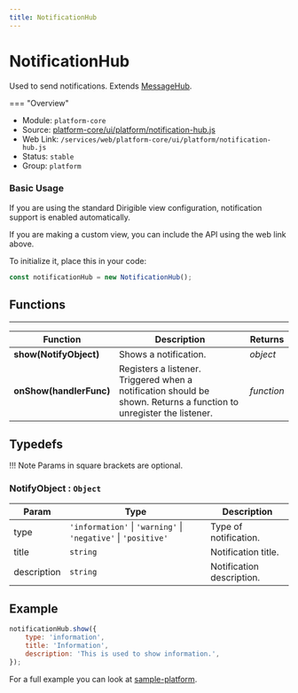 ```yaml
---
title: NotificationHub
---
```


NotificationHub
===

Used to send notifications. Extends [MessageHub](../message-hub).

=== "Overview"
- Module: `platform-core`
- Source: [platform-core/ui/platform/notification-hub.js](https://github.com/eclipse/dirigible/blob/master/components/ui/platform-core/src/main/resources/META-INF/dirigible/platform-core/ui/platform/notification-hub.js)
- Web Link: `/services/web/platform-core/ui/platform/notification-hub.js`
- Status: `stable`
- Group: `platform`

### Basic Usage

If you are using the standard Dirigible view configuration, notification support is enabled automatically.

If you are making a custom view, you can include the API using the web link above.

To initialize it, place this in your code:

```javascript
const notificationHub = new NotificationHub();
```

## Functions

---

Function     | Description | Returns
------------ | ----------- | --------
**show(NotifyObject)**   | Shows a notification. | *object*
**onShow(handlerFunc)**   | Registers a listener. Triggered when a notification should be shown. Returns a function to unregister the listener. | *function*

## Typedefs

!!! Note
	Params in square brackets are optional.

<a name="NotifyObject"></a>

### NotifyObject : <code>Object</code>

| Param | Type | Description |
| --- | --- | --- |
| type | <code>&#x27;information&#x27;</code> \| <code>&#x27;warning&#x27;</code> \| <code>&#x27;negative&#x27;</code> \| <code>&#x27;positive&#x27;</code> | Type of notification. |
| title | <code>string</code> | Notification title. |
| description | <code>string</code> | Notification description. |

## Example

```javascript
notificationHub.show({
    type: 'information',
    title: 'Information',
    description: 'This is used to show information.',
});
```

For a full example you can look at [sample-platform](https://github.com/dirigiblelabs/sample-platform).